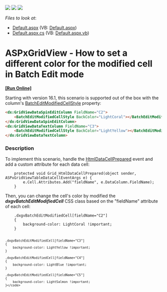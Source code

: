 <!-- default badges list -->
![](https://img.shields.io/endpoint?url=https://codecentral.devexpress.com/api/v1/VersionRange/128535359/13.2.7%2B)
[![](https://img.shields.io/badge/Open_in_DevExpress_Support_Center-FF7200?style=flat-square&logo=DevExpress&logoColor=white)](https://supportcenter.devexpress.com/ticket/details/E5140)
[![](https://img.shields.io/badge/📖_How_to_use_DevExpress_Examples-e9f6fc?style=flat-square)](https://docs.devexpress.com/GeneralInformation/403183)
<!-- default badges end -->
<!-- default file list -->
*Files to look at*:

* [Default.aspx](./CS/WebSite/Default.aspx) (VB: [Default.aspx](./VB/WebSite/Default.aspx))
* [Default.aspx.cs](./CS/WebSite/Default.aspx.cs) (VB: [Default.aspx.vb](./VB/WebSite/Default.aspx.vb))
<!-- default file list end -->
# ASPxGridView - How to set a different color for the modified cell in Batch Edit mode
<!-- run online -->
**[[Run Online]](https://codecentral.devexpress.com/e5140/)**
<!-- run online end -->


<p>Starting with version 16.1, this scenario is supported out of the box with the column's <a href="https://documentation.devexpress.com/#AspNet/DevExpressWebGridViewDataColumn_BatchEditModifiedCellStyletopic">BatchEditModifiedCellStyle</a> property:</p>


```aspx
<dx:GridViewDataSpinEditColumn FieldName="C2">
    <BatchEditModifiedCellStyle BackColor="LightCoral"></BatchEditModifiedCellStyle>
</dx:GridViewDataSpinEditColumn>
<dx:GridViewDataTextColumn FieldName="C3">
    <BatchEditModifiedCellStyle BackColor="LightYellow"></BatchEditModifiedCellStyle>
</dx:GridViewDataTextColumn>

```




<h3>Description</h3>

<p>To implement this scenario, handle the <a href="http://documentation.devexpress.com/#AspNet/DevExpressWebASPxGridViewASPxGridView_HtmlDataCellPreparedtopic"><u>HtmlDataCellPrepared</u></a> event and add a custom attribute for each data cell: &nbsp;&nbsp;</p>
<code lang="cs">    protected void Grid_HtmlDataCellPrepared(object sender, ASPxGridViewTableDataCellEventArgs e) {
        e.Cell.Attributes.Add("fieldName", e.DataColumn.FieldName);
    }</code>
<p>Then, you can change the cell's color by modified the <strong><em>dxgvBatchEditModifiedCell</em></strong> CSS class based on the "fieldName" attribute of each cell:</p>
<code lang="css">    .dxgvBatchEditModifiedCell[fieldName="C2"]
    {
        background-color: LightCoral !important;
    }
    
    .dxgvBatchEditModifiedCell[fieldName="C3"]
    {
        background-color: LightYellow !important;
    }
    
    .dxgvBatchEditModifiedCell[fieldName="C4"]
    {
        background-color: LightBlue !important;
    }
    
    .dxgvBatchEditModifiedCell[fieldName="C5"]
    {
        background-color: LightSalmon !important;
    }</code>

<br/>


